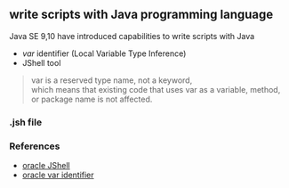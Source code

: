 ## write scripts with Java programming language        
Java SE 9,10 have introduced capabilities to write scripts with Java   
- *var* identifier (Local Variable Type Inference)
- JShell tool

>var is a reserved type name, not a keyword,   
> which means that existing code that uses var as a variable, method, or package name is not affected.

### .jsh file

### References
- [oracle JShell](https://docs.oracle.com/javase/9/jshell/introduction-jshell.htm#JSHEL-GUID-630F27C8-1195-4989-9F6B-2C51D46F52C8)
- [oracle var identifier](https://docs.oracle.com/en/java/javase/17/language/local-variable-type-inference.html#GUID-D2C58FE6-1065-4B50-9326-57DD8EC358AC)
